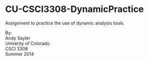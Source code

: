 CU-CSCI3308-DynamicPractice
===========================

Assignment to practice the use of dynamic analysis tools.

By:  
Andy Sayler  
Univerity of Colorado  
CSCI 3308  
Summer 2014
